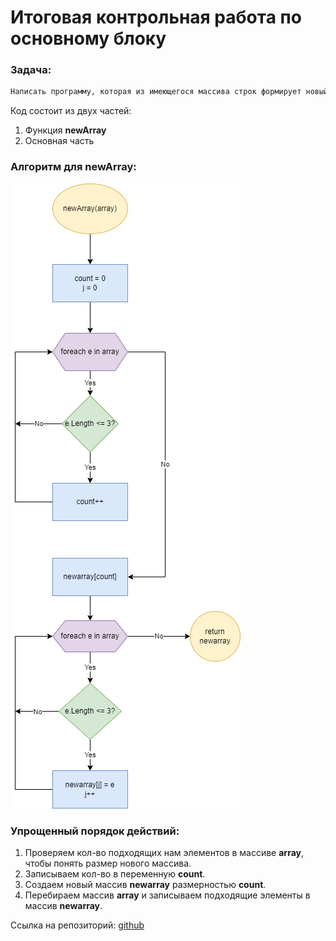 # Итоговая контрольная работа по основному блоку

### Задача:
```sh
Написать программу, которая из имеющегося массива строк формирует новый массив из строк, длина которых меньше, либо равна 3 символам. Первоначальный массив можно ввести с клавиатуры, либо задать на старте выполнения алгоритма. При решении не рекомендуется пользоваться коллекциями, лучше обойтись исключительно массивами.
```

Код состоит из двух частей:
1. Функция **newArray**
2. Основная часть

### Алгоритм для **newArray**:

![newArray](Test_1.png)

### Упрощенный порядок действий:
1. Проверяем кол-во подходящих нам элементов в массиве **array**, чтобы понять размер нового массива.
2. Записываем кол-во в переменную **count**.
3. Создаем новый массив **newarray** размерностью **count**.
4. Перебираем массив **array** и записываем подходящие элементы в массив **newarray**.

Ссылка на репозиторий: [github](https://github.com/B1ackScorpion/Main_test_1.git "Main_test_1")